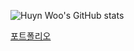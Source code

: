 ![Huyn Woo's GitHub stats](https://github-readme-stats.vercel.app/api?username=mirageoasis&show_icons=true&theme=swift)


[포트폴리오](https://workable-bookcase-3cc.notion.site/70f32f5f1e414a05bc37010e5ed8c77d)
